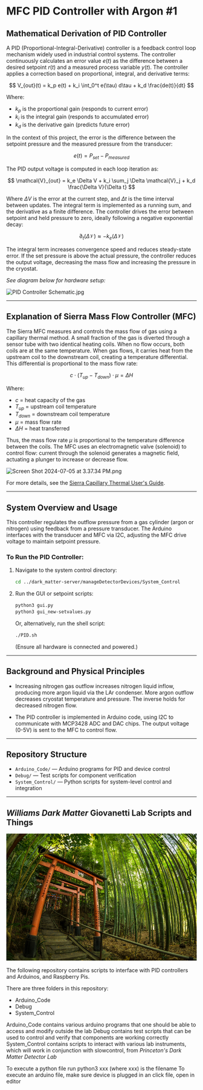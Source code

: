 # MFC PID Controller with Argon #1

## Mathematical Derivation of PID Controller

A PID (Proportional-Integral-Derivative) controller is a feedback control loop mechanism widely used in industrial control systems. The controller continuously calculates an error value $e(t)$ as the difference between a desired setpoint $r(t)$ and a measured process variable $y(t)$. The controller applies a correction based on proportional, integral, and derivative terms:

$$
V_{out}(t) = k_p e(t) + k_i \int_0^t e(\tau) d\tau + k_d \frac{de(t)}{dt}
$$

Where:
- $k_p$ is the proportional gain (responds to current error)
- $k_i$ is the integral gain (responds to accumulated error)
- $k_d$ is the derivative gain (predicts future error)

In the context of this project, the error is the difference between the setpoint pressure and the measured pressure from the transducer:

$$
e(t) = P_{set} - P_{measured}
$$

The PID output voltage is computed in each loop iteration as:

$$
\mathcal{V}_{out} = k_e \Delta V + k_i \sum_j \Delta \mathcal{V}_j + k_d \frac{\Delta V}{\Delta t}
$$

Where $\Delta V$ is the error at the current step, and $\Delta t$ is the time interval between updates. The integral term is implemented as a running sum, and the derivative as a finite difference. The controller drives the error between setpoint and held pressure to zero, ideally following a negative exponential decay:

$$
\partial_t(\Delta \mathcal{V}) \approx -k_e (\Delta \mathcal{V})
$$

The integral term increases convergence speed and reduces steady-state error. If the set pressure is above the actual pressure, the controller reduces the output voltage, decreasing the mass flow and increasing the pressure in the cryostat.

*See diagram below for hardware setup:*

![PID Controller Schematic.jpg](https://prod-files-secure.s3.us-west-2.amazonaws.com/6eed0180-51e9-457f-9105-0dc87954e9f8/0ae676a1-7b4c-437e-a0d8-b2c24c101797/PID_Controller_Schematic.jpg)

---

## Explanation of Sierra Mass Flow Controller (MFC)

The Sierra MFC measures and controls the mass flow of gas using a capillary thermal method. A small fraction of the gas is diverted through a sensor tube with two identical heating coils. When no flow occurs, both coils are at the same temperature. When gas flows, it carries heat from the upstream coil to the downstream coil, creating a temperature differential. This differential is proportional to the mass flow rate:

$$
c \cdot (T_{up} - T_{down}) \cdot \mu = \Delta H
$$

Where:
- $c$ = heat capacity of the gas
- $T_{up}$ = upstream coil temperature
- $T_{down}$ = downstream coil temperature
- $\mu$ = mass flow rate
- $\Delta H$ = heat transferred

Thus, the mass flow rate $\mu$ is proportional to the temperature difference between the coils. The MFC uses an electromagnetic valve (solenoid) to control flow: current through the solenoid generates a magnetic field, actuating a plunger to increase or decrease flow.

![Screen Shot 2024-07-05 at 3.37.34 PM.png](https://prod-files-secure.s3.us-west-2.amazonaws.com/6eed0180-51e9-457f-9105-0dc87954e9f8/1d3adeba-3abe-40cc-97b1-bb0c74bc1c39/Screen_Shot_2024-07-05_at_3.37.34_PM.png)

For more details, see the [Sierra Capillary Thermal User's Guide](https://www.sierrainstruments.com/userfiles/file/wp-sierra-capillary-thermal-users-guide.pdf).

---

## System Overview and Usage

This controller regulates the outflow pressure from a gas cylinder (argon or nitrogen) using feedback from a pressure transducer. The Arduino interfaces with the transducer and MFC via I2C, adjusting the MFC drive voltage to maintain setpoint pressure.

### To Run the PID Controller:

1. Navigate to the system control directory:

    ```bash
    cd ../dark_matter-server/manageDetectorDevices/System_Control
    ```
2. Run the GUI or setpoint scripts:

    ```bash
    python3 gui.py
    python3 gui_new-setvalues.py
    ```
   
   Or, alternatively, run the shell script:

    ```bash
    ./PID.sh
    ```

   (Ensure all hardware is connected and powered.)

---

## Background and Physical Principles

- Increasing nitrogen gas outflow increases nitrogen liquid inflow, producing more argon liquid via the LAr condenser. More argon outflow decreases cryostat temperature and pressure. The inverse holds for decreased nitrogen flow.

- The PID controller is implemented in Arduino code, using I2C to communicate with MCP3428 ADC and DAC chips. The output voltage (0-5V) is sent to the MFC to control flow.

---

## Repository Structure

- `Arduino_Code/` — Arduino programs for PID and device control
- `Debug/` — Test scripts for component verification
- `System_Control/` — Python scripts for system-level control and integration

---

##  *Williams Dark Matter* Giovanetti Lab Scripts and Things

![Spiraling Galaxy](bamboo-forest.jpg)

The following repository contains scripts to interface with PID controllers and Arduinos, and Raspberry Pis. 

There are three folders in this repository: 

 - Arduino_Code
 - Debug
 - System_Control

Arduino_Code contains various arduino programs that one should be able to access and modify outside the lab
Debug contains test scripts that can be used to control and verify that components are working correctly
System_Control contains scripts to interact with various lab instruments, which will work in conjunction with slowcontrol, from _Princeton's Dark Matter Detector Lab_

To execute a python file run python3 xxx (where xxx) is the filename
To execute an arduino file, make sure device is plugged in an click file, open in editor
